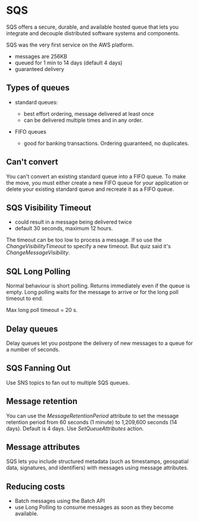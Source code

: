 # SQS

SQS offers a secure, durable, and available hosted queue that lets you integrate and decouple distributed software systems and components.

SQS was the very first service on the AWS platform.

- messages are 256KB
- queued for 1 min to 14 days (default 4 days)
- guaranteed delivery

## Types of queues

- standard queues:
    * best effort ordering, message delivered at least once
    * can be delivered multiple times and in any order.

- FIFO queues
    * good for banking transactions. Ordering guaranteed, no duplicates.

## Can't convert

You can't convert an existing standard queue into a FIFO queue. To make the move, you must either create a new FIFO queue for your application or delete your existing standard queue and recreate it as a FIFO queue.

## SQS Visibility Timeout

- could result in a message being delivered twice
- default 30 seconds, maximum 12 hours.

The timeout can be too low to process a message. If so use the *ChangeVisibilityTimeout* to specify a new timeout. But quiz said it's *ChangeMessageVisibility*.

## SQL Long Polling

Normal behaviour is short polling. Returns immediately even if the queue is empty.
Long polling waits for the message to arrive or for the long poll timeout to end.

Max long poll timeout = 20 s.

## Delay queues

Delay queues let you postpone the delivery of new messages to a queue for a number of seconds.

## SQS Fanning Out

Use SNS topics to fan out to multiple SQS queues.

## Message retention

You can use the *MessageRetentionPeriod* attribute to set the message retention period from 60 seconds (1 minute) to 1,209,600 seconds (14 days). Default is 4 days. Use *SetQueueAttributes* action.

## Message attributes

SQS lets you include structured metadata (such as timestamps, geospatial data, signatures, and identifiers) with messages using message attributes.

## Reducing costs

- Batch messages using the Batch API
- use Long Polling to consume messages as soon as they become available.
